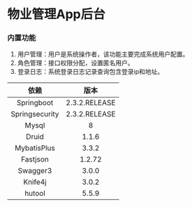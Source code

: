 # 物业管理App后台

### 内置功能

1. 用户管理：用户是系统操作者，该功能主要完成系统用户配置。
2. 角色管理：接口权限分配，设置匿名用户。
3. 登录日志：系统登录日志记录查询包含登录ip和地址。



|      依赖      |     版本      |
| :------------: | :-----------: |
|   Springboot   | 2.3.2.RELEASE |
| Springsecurity | 2.3.2.RELEASE |
|     Mysql      |       8       |
|     Druid      |     1.1.6     |
|  MybatisPlus   |     3.3.2     |
|    Fastjson    |    1.2.72     |
|    Swagger3    |     3.0.0     |
|    Knife4j     |     3.0.2     |
|     hutool     |     5.5.9     |


